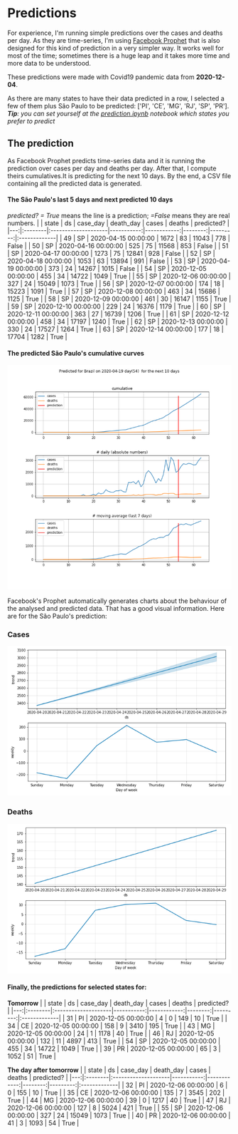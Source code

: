 # **Predictions**
For experience, I'm running simple predictions over the cases and deaths per day. As they are time-series, I'm using [Facebook Prophet](https://facebook.github.io/prophet/docs/quick_start.html) that is also designed for this kind of prediction in a very simpler way. It works well for most of the time; sometimes there is a huge leap and it takes more time and more data to be understood.

These predictions were made with Covid19 pandemic data from **2020-12-04**.

As there are many states to have their data predicted in a row, I selected a few of them plus São Paulo to be predicted:
['PI', 'CE', 'MG', 'RJ', 'SP', 'PR'].
***Tip**: you can set yourself at the *[prediction.ipynb](../prediction.ipynb)* notebook which states you prefer to predict*


## The prediction
As Facebook Prophet predicts time-series data and it is running the prediction over cases per day and deaths per day. After that, I compute theirs cumulatives.It is predicting for the next 10 days.
By the end, a CSV file containing all the predicted data is generated.

#### The São Paulo's last 5 days and next predicted 10 days
*predicted? = True* means the line is a prediction; *=False* means they are real numbers.
|    | state   | ds                  |   case_day |   death_day |   cases |   deaths | predicted?   |
|---:|:--------|:--------------------|-----------:|------------:|--------:|---------:|:-------------|
| 49 | SP      | 2020-04-15 00:00:00 |       1672 |          83 |   11043 |      778 | False        |
| 50 | SP      | 2020-04-16 00:00:00 |        525 |          75 |   11568 |      853 | False        |
| 51 | SP      | 2020-04-17 00:00:00 |       1273 |          75 |   12841 |      928 | False        |
| 52 | SP      | 2020-04-18 00:00:00 |       1053 |          63 |   13894 |      991 | False        |
| 53 | SP      | 2020-04-19 00:00:00 |        373 |          24 |   14267 |     1015 | False        |
| 54 | SP      | 2020-12-05 00:00:00 |        455 |          34 |   14722 |     1049 | True         |
| 55 | SP      | 2020-12-06 00:00:00 |        327 |          24 |   15049 |     1073 | True         |
| 56 | SP      | 2020-12-07 00:00:00 |        174 |          18 |   15223 |     1091 | True         |
| 57 | SP      | 2020-12-08 00:00:00 |        463 |          34 |   15686 |     1125 | True         |
| 58 | SP      | 2020-12-09 00:00:00 |        461 |          30 |   16147 |     1155 | True         |
| 59 | SP      | 2020-12-10 00:00:00 |        229 |          24 |   16376 |     1179 | True         |
| 60 | SP      | 2020-12-11 00:00:00 |        363 |          27 |   16739 |     1206 | True         |
| 61 | SP      | 2020-12-12 00:00:00 |        458 |          34 |   17197 |     1240 | True         |
| 62 | SP      | 2020-12-13 00:00:00 |        330 |          24 |   17527 |     1264 | True         |
| 63 | SP      | 2020-12-14 00:00:00 |        177 |          18 |   17704 |     1282 | True         |

 #### The predicted São Paulo's cumulative curves
![](brazil_predictions.png)

Facebook's Prophet automatically generates charts about the behaviour of the analysed and predicted data. That has a good visual information. Here are for the São Paulo's prediction:
### Cases
![](brazil_prophet_cases.png)

 ### Deaths
![](brazil_prophet_deaths.png)
#### Finally, the predictions for selected states for:
**Tomorrow**
|    | state   | ds                  |   case_day |   death_day |   cases |   deaths | predicted?   |
|---:|:--------|:--------------------|-----------:|------------:|--------:|---------:|:-------------|
| 31 | PI      | 2020-12-05 00:00:00 |          4 |           0 |     149 |       10 | True         |
| 34 | CE      | 2020-12-05 00:00:00 |        158 |           9 |    3410 |      195 | True         |
| 43 | MG      | 2020-12-05 00:00:00 |         24 |           1 |    1178 |       40 | True         |
| 46 | RJ      | 2020-12-05 00:00:00 |        132 |          11 |    4897 |      413 | True         |
| 54 | SP      | 2020-12-05 00:00:00 |        455 |          34 |   14722 |     1049 | True         |
| 39 | PR      | 2020-12-05 00:00:00 |         65 |           3 |    1052 |       51 | True         |

 **The day after tomorrow** 
|    | state   | ds                  |   case_day |   death_day |   cases |   deaths | predicted?   |
|---:|:--------|:--------------------|-----------:|------------:|--------:|---------:|:-------------|
| 32 | PI      | 2020-12-06 00:00:00 |          6 |           0 |     155 |       10 | True         |
| 35 | CE      | 2020-12-06 00:00:00 |        135 |           7 |    3545 |      202 | True         |
| 44 | MG      | 2020-12-06 00:00:00 |         39 |           0 |    1217 |       40 | True         |
| 47 | RJ      | 2020-12-06 00:00:00 |        127 |           8 |    5024 |      421 | True         |
| 55 | SP      | 2020-12-06 00:00:00 |        327 |          24 |   15049 |     1073 | True         |
| 40 | PR      | 2020-12-06 00:00:00 |         41 |           3 |    1093 |       54 | True         |